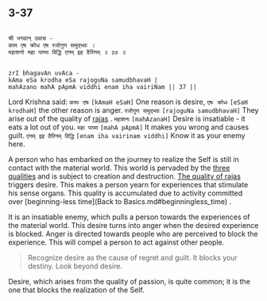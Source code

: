 ## 3-37


```shloka-sa

श्री भगवान् उवाच -
काम एष क्रोध एष रजोगुण समुद्भवः ।
महाशनो महा पाप्मा विद्धि एनम् इह वैरिणम् ॥ ३७ ॥

```
```shloka-sa-hk

zrI bhagavAn uvAca -
kAma eSa krodha eSa rajoguNa samudbhavaH |
mahAzano mahA pApmA viddhi enam iha vairiNam || 37 ||

```
Lord Krishna said: `कामः एषः` `[kAmaH eSaH]` One reason is desire, `एषः क्रोधः` `[eSaH krodhaH]` the other reason is anger. `रजोगुण समुद्भवः` `[rajoguNa samudbhavaH]` They arise out of the quality of 
[rajas](satva_rajas_tamas)
. `महाशनः` `[mahAzanaH]` Desire is insatiable - it eats a lot out of you. `महा पाप्मा` `[mahA pApmA]` It makes you wrong and causes guilt. `एनम् इह वैरिनम् विद्धि` `[enam iha vairinam viddhi]` Know it as your enemy here.

A person who has embarked on the journey to realize the Self is still in contact with the material world. This world is pervaded by the 
[three qualities](satva_rajas_tamas)
 and is subject to creation and destruction. 
[The quality of rajas](satva_rajas_tamas)
 triggers desire. This makes a person yearn for experiences that stimulate his sense organs. This quality is accumulated due to activity committed over 
[beginning-less time](Back to Basics.md#beginningless_time)
. 

It is an insatiable enemy, which pulls a person towards the experiences of the material world. This desire turns into anger when the desired experience is blocked. Anger is directed towards people who are perceived to block the experience. This will compel a person to act against other people. 



<a name='applnote_70'></a>
> Recognize desire as the cause of regret and guilt. It blocks your destiny. Look beyond desire.



Desire, which arises from the quality of passion, is quite common; it is the one that blocks the realization of the Self.


